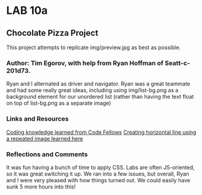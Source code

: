 # LAB 10a

## Chocolate Pizza Project

This project attempts to replicate img/preview.jpg as best as possible.


### Author: Tim Egorov, with help from Ryan Hoffman of Seatt-c-201d73. 

Ryan and I alternated as driver and navigator. Ryan was a great teammate and had some really great ideas, including using img/list-bg.png as a background element for our unordered list (rather than having the text float on top of list-bg.png as a separate image)

### Links and Resources

[Coding knowledge learned from Code Fellows](https://www.codefellows.org/)
[Creating horizontal line using a repeated image learned here](https://love2dev.com/blog/html-horizontal-line/)


### Reflections and Comments

It was fun having a bunch of time to apply CSS. Labs are often JS-oriented, so it was great switching it up. We ran into a few issues, but overall, Ryan and I were very pleased with how things turned out. We could easily have sunk 5 more hours into this!
